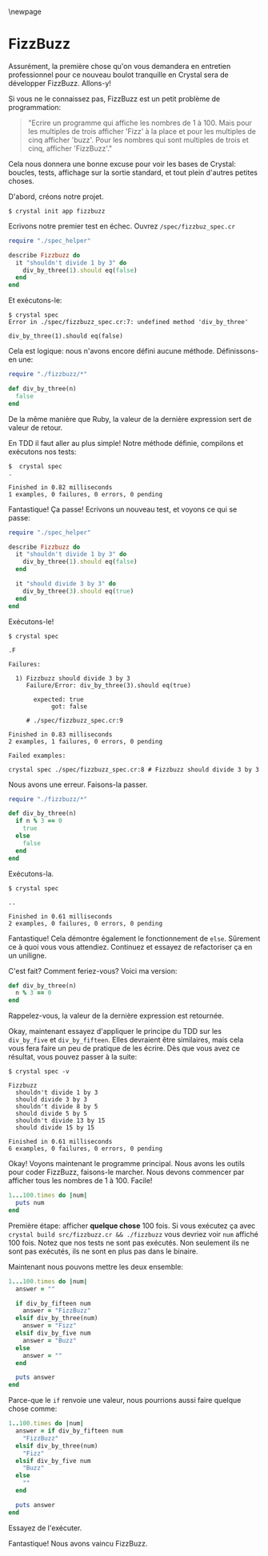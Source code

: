 \newpage

# FizzBuzz

Assurément, la première chose qu'on vous demandera en entretien professionnel
pour ce nouveau boulot tranquille en Crystal sera de développer FizzBuzz. Allons-y!

Si vous ne le connaissez pas, FizzBuzz est un petit problème de programmation:

> "Ecrire un programme qui affiche les nombres de 1 à 100. Mais pour les multiples de
> trois afficher 'Fizz' à la place et pour les multiples de cinq afficher 'buzz'.
> Pour les nombres qui sont multiples de trois et cinq, afficher 'FizzBuzz'."

Cela nous donnera une bonne excuse pour voir les bases de Crystal: boucles,
tests, affichage sur la sortie standard, et tout plein d'autres petites choses.

D'abord, créons notre projet.

    $ crystal init app fizzbuzz

Ecrivons notre premier test en échec. Ouvrez `/spec/fizzbuz_spec.cr`

```ruby
require "./spec_helper"

describe Fizzbuzz do
  it "shouldn't divide 1 by 3" do
    div_by_three(1).should eq(false)
  end
end
```

Et exécutons-le:

    $ crystal spec
    Error in ./spec/fizzbuzz_spec.cr:7: undefined method 'div_by_three'

    div_by_three(1).should eq(false)


Cela est logique: nous n'avons encore défini aucune méthode.
Définissons-en une:

```ruby
require "./fizzbuzz/*"

def div_by_three(n)
  false
end
```

De la même manière que Ruby, la valeur de la dernière expression sert de valeur de retour.

En TDD il faut aller au plus simple! Notre méthode définie, compilons et exécutons nos tests:

    $  crystal spec
    .

    Finished in 0.82 milliseconds
    1 examples, 0 failures, 0 errors, 0 pending


Fantastique! Ça passe! Ecrivons un nouveau test, et voyons ce qui se passe:

```ruby
require "./spec_helper"

describe Fizzbuzz do
  it "shouldn't divide 1 by 3" do
    div_by_three(1).should eq(false)
  end

  it "should divide 3 by 3" do
    div_by_three(3).should eq(true)
  end
end
```

Exécutons-le!

    $ crystal spec

    .F

    Failures:

      1) Fizzbuzz should divide 3 by 3
         Failure/Error: div_by_three(3).should eq(true)

           expected: true
                got: false

         # ./spec/fizzbuzz_spec.cr:9

    Finished in 0.83 milliseconds
    2 examples, 1 failures, 0 errors, 0 pending

    Failed examples:

    crystal spec ./spec/fizzbuzz_spec.cr:8 # Fizzbuzz should divide 3 by 3

Nous avons une erreur. Faisons-la passer.

```ruby
require "./fizzbuzz/*"

def div_by_three(n)
  if n % 3 == 0
    true
  else
    false
  end
end
```

Exécutons-la.

    $ crystal spec

    ..

    Finished in 0.61 milliseconds
    2 examples, 0 failures, 0 errors, 0 pending

Fantastique! Cela démontre également le fonctionnement de `else`.
Sûrement ce à quoi vous vous attendiez. Continuez et essayez
de refactoriser ça en un uniligne.

C'est fait? Comment feriez-vous? Voici ma version:

```ruby
def div_by_three(n)
  n % 3 == 0
end
```

Rappelez-vous, la valeur de la dernière expression est retournée.

Okay, maintenant essayez d'appliquer le principe du TDD sur
les `div_by_five` et `div_by_fifteen`.
Elles devraient être similaires, mais cela vous fera faire un peu de pratique
de les écrire. Dès que vous avez ce résultat, vous pouvez passer à la suite:

    $ crystal spec -v

    Fizzbuzz
      shouldn't divide 1 by 3
      should divide 3 by 3
      shouldn't divide 8 by 5
      should divide 5 by 5
      shouldn't divide 13 by 15
      should divide 15 by 15

    Finished in 0.61 milliseconds
    6 examples, 0 failures, 0 errors, 0 pending

Okay! Voyons maintenant le programme principal.
Nous avons les outils pour coder FizzBuzz, faisons-le marcher.
Nous devons commencer par afficher tous les nombres de 1 à 100. Facile!

```ruby
1...100.times do |num|
  puts num
end
```

Première étape: afficher **quelque chose** 100 fois. Si vous exécutez ça avec
`crystal build src/fizzbuzz.cr && ./fizzbuzz` vous devriez voir `num` affiché
100 fois. Notez que nos tests ne sont pas exécutés. Non seulement ils ne sont pas exécutés,
ils ne sont en plus pas dans le binaire.

Maintenant nous pouvons mettre les deux ensemble:

```ruby
1...100.times do |num|
  answer = ""

  if div_by_fifteen num
    answer = "FizzBuzz"
  elsif div_by_three(num)
    answer = "Fizz"
  elsif div_by_five num
    answer = "Buzz"
  else
    answer = ""
  end

  puts answer
end
```

Parce-que le `if` renvoie une valeur, nous pourrions aussi faire quelque chose comme:

```ruby
1..100.times do |num|
  answer = if div_by_fifteen num
    "FizzBuzz"
  elsif div_by_three(num)
    "Fizz"
  elsif div_by_five num
    "Buzz"
  else
    ""
  end

  puts answer
end
```

Essayez de l'exécuter.

Fantastique! Nous avons vaincu FizzBuzz.
